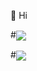 👋 Hi

#<img align="center" src="https://github-readme-stats.vercel.app/api?username=simonangerbauer&show_icons=true&count_private=true&theme=default" />

#<img align="center" src="https://github-readme-stats.vercel.app/api/top-langs/?username=simonangerbauer&layout=compact&theme=default" />

